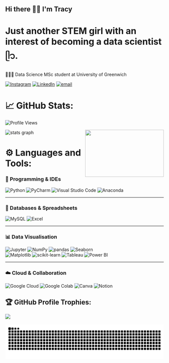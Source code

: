 ## Hi there 👋🏾 I'm Tracy

# Just another STEM girl with an interest of becoming a data scientist ᥫ᭡.
👩🏾‍💻 Data Science MSc student at University of Greenwich<br>

[![Instagram](https://img.shields.io/badge/Instagram-%23E4405F.svg?logo=Instagram&logoColor=white)](https://instagram.com/enhancedbytrace) [![LinkedIn](https://img.shields.io/badge/LinkedIn-%230077B5.svg?logo=linkedin&logoColor=white)](https://linkedin.com/in/https://www.linkedin.com/in/tracypius/) [![email](https://img.shields.io/badge/Email-D14836?logo=gmail&logoColor=white)](mailto:tracyyp.02@gmail.com) 


# 📈 GitHub Stats:
![Profile Views](https://komarev.com/ghpvc/?username=traceswrldd&color=blue)<br/>

<div align="left">
  <img src="https://github-readme-stats.vercel.app/api?username=traceswrldd&hide_title=false&hide_rank=false&show_icons=true&include_all_commits=true&count_private=true&disable_animations=false&theme=radical&locale=en&hide_border=false" height="150" alt="stats graph"  />
<img align="right" height="150" width='250' src="https://media.giphy.com/media/11cwuBQ4TLa8FO/giphy.gif?cid=ecf05e47oyw927sbcrkaz2zqofym9bdx7njp9077adq2idz5&ep=v1_gifs_search&rid=giphy.gif&ct=g"  />


# ⚙️ Languages and Tools:


### 🐍 Programming & IDEs  
![Python](https://img.shields.io/badge/Python-3776AB?style=for-the-badge&logo=python&logoColor=white)
![PyCharm](https://img.shields.io/badge/PyCharm-000000?style=for-the-badge&logo=pycharm&logoColor=white)
![Visual Studio Code](https://img.shields.io/badge/VS%20Code-007ACC?style=for-the-badge&logo=visualstudiocode&logoColor=white)
![Anaconda](https://img.shields.io/badge/Anaconda-44A833?style=for-the-badge&logo=anaconda&logoColor=white)

---

### 🚀 Databases & Spreadsheets  
![MySQL](https://img.shields.io/badge/MySQL-005C84?style=for-the-badge&logo=mysql&logoColor=white)
![Excel](https://img.shields.io/badge/Microsoft%20Excel-217346?style=for-the-badge&logo=microsoftexcel&logoColor=white)

---

### 📊 Data Visualisation  
![Jupyter](https://img.shields.io/badge/Jupyter-F37626?style=for-the-badge&logo=jupyter&logoColor=white)
![NumPy](https://img.shields.io/badge/NumPy-013243?style=for-the-badge&logo=numpy&logoColor=white)
![pandas](https://img.shields.io/badge/pandas-150458?style=for-the-badge&logo=pandas&logoColor=white)
![Seaborn](https://img.shields.io/badge/Seaborn-3776AB?style=for-the-badge&logo=python&logoColor=white)<br/>
![Matplotlib](https://img.shields.io/badge/Matplotlib-11557C?style=for-the-badge&logo=python&logoColor=white)
![scikit-learn](https://img.shields.io/badge/scikit--learn-F7931E?style=for-the-badge&logo=scikitlearn&logoColor=white)
![Tableau](https://img.shields.io/badge/Tableau-E97627?style=for-the-badge&logo=tableau&logoColor=white)
![Power BI](https://img.shields.io/badge/Power%20BI-F2C811?style=for-the-badge&logo=powerbi&logoColor=black)

---

### ☁️ Cloud & Collaboration  
![Google Cloud](https://img.shields.io/badge/Google%20Cloud-4285F4?style=for-the-badge&logo=googlecloud&logoColor=white)
![Google Colab](https://img.shields.io/badge/Google%20Colab-F9AB00?style=for-the-badge&logo=googlecolab&logoColor=white)
![Canva](https://img.shields.io/badge/Canva-00C4CC?style=for-the-badge&logo=canva&logoColor=white)
![Notion](https://img.shields.io/badge/Notion-000000?style=for-the-badge&logo=notion&logoColor=white)<br/>


## 🏆 GitHub Profile Trophies:
![](https://github-profile-trophy.vercel.app/?username=traceswrldd&theme=radical&no-frame=false&no-bg=false&margin-w=4)


![snake gif](https://github.com/hawra-nawi/hawra-nawi/blob/output/github-snake-dark.svg)

<!-- Proudly created with GPRM ( https://gprm.itsvg.in ) -->
